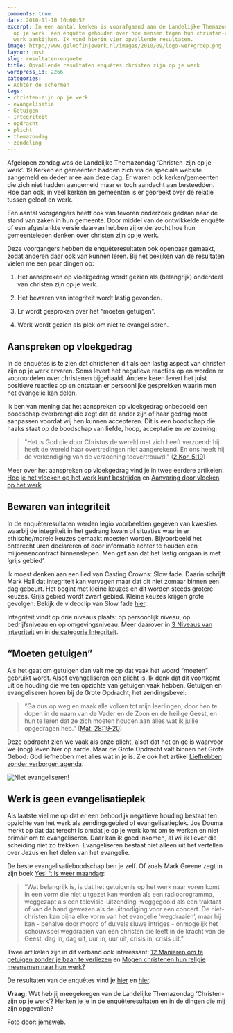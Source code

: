 ```yaml
---
comments: true
date: 2010-11-10 10:00:52
excerpt: In een aantal kerken is voorafgaand aan de Landelijke Themazondag 'Christen-zijn
  op je werk' een enquête gehouden over hoe mensen tegen hun christen-zijn op het
  werk aankijken. Ik vond hierin vier opvallende resultaten.
image: http://www.geloofinjewerk.nl/images/2010/09/logo-werkgroep.png
layout: post
slug: resultaten-enquete
title: Opvallende resultaten enquêtes christen zijn op je werk
wordpress_id: 2266
categories:
- Achter de schermen
tags:
- christen-zijn op je werk
- evangelisatie
- Getuigen
- Integriteit
- opdracht
- plicht
- themazondag
- zendeling
---
```


Afgelopen zondag was de Landelijke Themazondag ‘Christen-zijn op je werk’. 19 Kerken en gemeenten hadden zich via de speciale website aangemeld en deden mee aan deze dag. Er waren ook kerken/gemeenten die zich niet hadden aangemeld maar er toch aandacht aan besteedden. Hoe dan ook, in veel kerken en gemeenten is er gepreekt over de relatie tussen geloof en werk.



Een aantal voorgangers heeft ook van tevoren onderzoek gedaan naar de stand van zaken in hun gemeente. Door middel van de ontwikkelde enquête of een afgeslankte versie daarvan hebben zij onderzocht hoe hun gemeenteleden denken over christen zijn op je werk.

Deze voorgangers hebben de enquêteresultaten ook openbaar gemaakt, zodat anderen daar ook van kunnen leren. Bij het bekijken van de resultaten vielen me een paar dingen op:




	
  1. Het aanspreken op vloekgedrag wordt gezien als (belangrijk) onderdeel van christen zijn op je werk.

	
  2. Het bewaren van integriteit wordt lastig gevonden.

	
  3. Er wordt gesproken over het “moeten getuigen”.

	
  4. Werk wordt gezien als plek om niet te evangeliseren.





## Aanspreken op vloekgedrag


In de enquêtes is te zien dat christenen dit als een lastig aspect van christen zijn op je werk ervaren. Soms levert het negatieve reacties op en worden er vooroordelen over christenen bijgehaald. Andere keren levert het juist positieve reacties op en ontstaan er persoonlijke gesprekken waarin men het evangelie kan delen.

Ik ben van mening dat het aanspreken op vloekgedrag onbedoeld een boodschap overbrengt die zegt dat de ander zijn of haar gedrag moet aanpassen voordat wij hen kunnen accepteren. Dit is een boodschap die haaks staat op de boodschap van liefde, hoop, acceptatie en verzoening:



> "Het is God die door Christus de wereld met zich heeft verzoend: hij heeft de wereld haar overtredingen niet aangerekend. En ons heeft hij de verkondiging van de verzoening toevertrouwd." ([2 Kor. 5:19](http://www.biblija.net/biblija.cgi?m=2+Kor+5:19&id42=0&id18=1&pos=0&l=nl&set=10))



Meer over het aanspreken op vloekgedrag vind je in twee eerdere artikelen: [Hoe je het vloeken op het werk kunt bestrijden](http://www.geloofinjewerk.nl/2010/07/28/hoe-je-het-vloeken-op-het-werk-kunt-bestrijden/) en [Aanvaring door vloeken op het werk](http://www.geloofinjewerk.nl/2010/08/18/aanvaring-door-vloeken-op-het-werk/).



## Bewaren van integriteit


In de enquêteresultaten werden legio voorbeelden gegeven van kwesties waarbij de integriteit in het gedrang kwam of situaties waarin er ethische/morele keuzes gemaakt moesten worden. Bijvoorbeeld het onterecht uren declareren of door informatie achter te houden een miljoenencontract binnenslepen. Men gaf aan dat het lastig omgaan is met ‘grijs gebied’.

Ik moest denken aan een lied van Casting Crowns: Slow fade. Daarin schrijft Mark Hall dat integriteit kan vervagen maar dat dit niet zomaar binnen een dag gebeurt. Het begint met kleine keuzes en dit worden steeds grotere keuzes. Grijs gebied wordt zwart gebied. Kleine keuzes krijgen grote gevolgen. Bekijk de videoclip van Slow fade [hier](http://vimeo.com/7474108).

Integriteit vindt op drie niveaus plaats: op persoonlijk niveau, op bedrijfsniveau en op omgevingsniveau. Meer daarover in [3 Niveaus van integriteit](http://www.geloofinjewerk.nl/2010/04/19/3-niveaus-van-integriteit/) en in [de categorie Integriteit](http://www.geloofinjewerk.nl/categorie/integriteit/).



## “Moeten getuigen”


Als het gaat om getuigen dan valt me op dat vaak het woord “moeten” gebruikt wordt. Alsof evangeliseren een plicht is. Ik denk dat dit voortkomt uit de houding die we ten opzichte van getuigen vaak hebben. Getuigen en evangeliseren horen bij de Grote Opdracht, het zendingsbevel:



> “Ga dus op weg en maak alle volken tot mijn leerlingen, door hen te dopen in de naam van de Vader en de Zoon en de heilige Geest, en hun te leren dat ze zich moeten houden aan alles wat ik jullie opgedragen heb.” ([Mat. 28:19-20](http://www.biblija.net/biblija.cgi?m=Mat+28:19-20&id42=0&id18=1&pos=0&l=nl&set=10))



Deze opdracht zien we vaak als onze plicht, alsof dat het enige is waarvoor we (nog) leven hier op aarde. Maar de Grote Opdracht valt binnen het Grote Gebod: God liefhebben met alles wat in je is. Zie ook het artikel [Liefhebben zonder verborgen agenda](http://www.geloofinjewerk.nl/2010/04/01/liefhebben-zonder-verborgen-agenda/).

![Niet evangeliseren!](http://www.geloofinjewerk.nl/images/2010/11/niet-evangeliseren.jpg)



## Werk is geen evangelisatieplek


Als laatste viel me op dat er een behoorlijk negatieve houding bestaat ten opzichte van het werk als zendingsgebied of evangelisatieplek. Jos Douma merkt op dat dat terecht is omdat je op je werk komt om te werken en niet primair om te evangeliseren. Daar kan ik goed inkomen, al wil ik liever die scheiding niet zo trekken. Evangeliseren bestaat niet alleen uit het vertellen over Jezus en het delen van het evangelie.

De beste evangelisatieboodschap ben je zelf. Of zoals Mark Greene zegt in zijn boek [Yes! ‘t Is weer maandag](http://www.geloofinjewerk.nl/2009/11/16/boek-review-yes-t-is-weer-maandag/):



> “Wat belangrijk is, is dat het getuigenis op het werk naar voren komt in een vorm die niet uitgezet kan worden als een radioprogramma, weggezapt als een televisie-uitzending, weggegooid als een traktaat of van de hand gewezen als de uitnodiging voor een concert. De niet-christen kan bijna elke vorm van het evangelie ‘wegdraaien’, maar hij kan - behalve door moord of duivels sluwe intriges - onmogelijk het schouwspel wegdraaien van een christen die leeft in de kracht van de Geest, dag in, dag uit, uur in, uur uit, crisis in, crisis uit.”



Twee artikelen zijn in dit verband ook interessant: [12 Manieren om te getuigen zonder je baan te verliezen](http://www.geloofinjewerk.nl/2010/06/07/12-manieren-om-te-getuigen-zonder-je-baan-te-verliezen/) en [Mogen christenen hun religie meenemen naar hun werk?](http://www.geloofinjewerk.nl/2009/11/23/mogen-christenen-hun-religie-meenemen-naar-het-werk/)

De resultaten van de enquêtes vind je [hier](http://josdouma.wordpress.com/2010/11/04/op-je-werk-moet-je-gewoon-je-werk-doen/) en [hier](https://docs.google.com/present/view?id=0AYorU8ensVU4ZGM4a21kbnpfMGdzN2N0Ymdo&hl=en).

**Vraag:** Wat heb jij meegekregen van de Landelijke Themazondag ‘Christen-zijn op je werk’? Herken je je in de enquêteresultaten en in de dingen die mij zijn opgevallen?



Foto door: [jemsweb](http://www.flickr.com/photos/jemsweb/4365204218).
